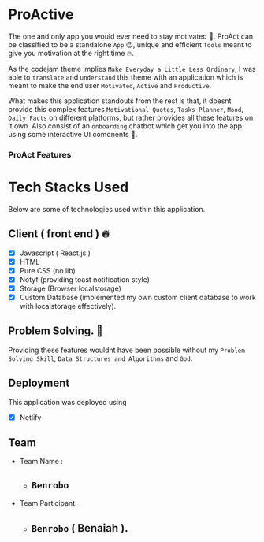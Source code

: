 # ProActive
The one and only app you would ever need to stay motivated 🥰. ProAct can be classified to be a standalone `App` 😉, unique and efficient `Tools` meant to give you motivation at the right time 🔥.

As the codejam theme implies `Make Everyday a Little Less Ordinary`, I was able to `translate` and `understand` this theme with an application which is meant to make the end user `Motivated`, `Active` and `Productive`.

What makes this application standouts from the rest is that, it doesnt provide this complex features `Motivational Quotes`, `Tasks Planner`, `Mood`, `Daily Facts` on different platforms, but rather provides all these features on it own. Also consist of an `onboarding` chatbot which get you into the app using some interactive UI comonents 🥰.





### ProAct Features


# Tech Stacks Used

Below are some of technologies used within this application.

## Client ( front end ) 🔥
- [x] Javascript ( React.js )
- [x] HTML
- [x] Pure CSS (no lib)
- [x] Notyf (providing toast notification style)
- [x] Storage (Browser localstorage) 
- [x] Custom Database (implemented my own custom client database to work with localstorage effectively). 

## Problem Solving. 🥰
Providing these features wouldnt have been possible without my `Problem Solving Skill`, `Data Structures and Algorithms` and `God`.

## Deployment 
This application was deployed using 
- [x]  Netlify


## Team
- Team Name : 
  - ## `Benrobo`
- Team Participant.
  - ## `Benrobo` ( Benaiah ).
